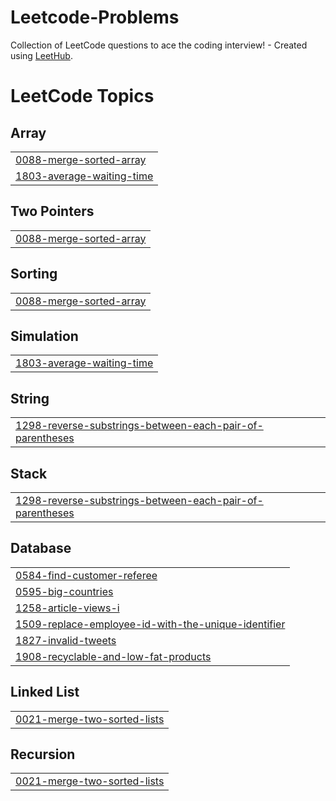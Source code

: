 # Leetcode-Problems
Collection of LeetCode questions to ace the coding interview! - Created using [LeetHub](https://github.com/QasimWani/LeetHub).

<!---LeetCode Topics Start-->
# LeetCode Topics
## Array
|  |
| ------- |
| [0088-merge-sorted-array](https://github.com/TravisHammonds/Leetcode-Problems/tree/master/0088-merge-sorted-array) |
| [1803-average-waiting-time](https://github.com/TravisHammonds/Leetcode-Problems/tree/master/1803-average-waiting-time) |
## Two Pointers
|  |
| ------- |
| [0088-merge-sorted-array](https://github.com/TravisHammonds/Leetcode-Problems/tree/master/0088-merge-sorted-array) |
## Sorting
|  |
| ------- |
| [0088-merge-sorted-array](https://github.com/TravisHammonds/Leetcode-Problems/tree/master/0088-merge-sorted-array) |
## Simulation
|  |
| ------- |
| [1803-average-waiting-time](https://github.com/TravisHammonds/Leetcode-Problems/tree/master/1803-average-waiting-time) |
## String
|  |
| ------- |
| [1298-reverse-substrings-between-each-pair-of-parentheses](https://github.com/TravisHammonds/Leetcode-Problems/tree/master/1298-reverse-substrings-between-each-pair-of-parentheses) |
## Stack
|  |
| ------- |
| [1298-reverse-substrings-between-each-pair-of-parentheses](https://github.com/TravisHammonds/Leetcode-Problems/tree/master/1298-reverse-substrings-between-each-pair-of-parentheses) |
## Database
|  |
| ------- |
| [0584-find-customer-referee](https://github.com/TravisHammonds/Leetcode-Problems/tree/master/0584-find-customer-referee) |
| [0595-big-countries](https://github.com/TravisHammonds/Leetcode-Problems/tree/master/0595-big-countries) |
| [1258-article-views-i](https://github.com/TravisHammonds/Leetcode-Problems/tree/master/1258-article-views-i) |
| [1509-replace-employee-id-with-the-unique-identifier](https://github.com/TravisHammonds/Leetcode-Problems/tree/master/1509-replace-employee-id-with-the-unique-identifier) |
| [1827-invalid-tweets](https://github.com/TravisHammonds/Leetcode-Problems/tree/master/1827-invalid-tweets) |
| [1908-recyclable-and-low-fat-products](https://github.com/TravisHammonds/Leetcode-Problems/tree/master/1908-recyclable-and-low-fat-products) |
## Linked List
|  |
| ------- |
| [0021-merge-two-sorted-lists](https://github.com/TravisHammonds/Leetcode-Problems/tree/master/0021-merge-two-sorted-lists) |
## Recursion
|  |
| ------- |
| [0021-merge-two-sorted-lists](https://github.com/TravisHammonds/Leetcode-Problems/tree/master/0021-merge-two-sorted-lists) |
<!---LeetCode Topics End-->